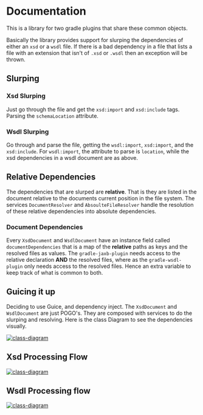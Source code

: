 Documentation
=============

This is a library for two gradle plugins that share these common
objects.

Basically the library provides support for slurping the dependencies
of either an `xsd` or a `wsdl` file.  If there is a bad dependency in
a file that lists a file with an extension that isn't of `.xsd` or
`.wsdl` then an exception will be thrown.

Slurping
--------

### Xsd Slurping
Just go through the file and get the `xsd:import` and `xsd:include`
tags.  Parsing the `schemaLocation` attribute.

### Wsdl Slurping
Go through and parse the file, getting the `wsdl:import`,
`xsd:import`, and the `xsd:include`.  For `wsdl:import`, the attribute
to parse is `location`, while the xsd dependencies in a wsdl document
are as above.

Relative Dependencies
---------------------

The dependencies that are slurped are **relative**.  That is they are
listed in the document relative to the documents current position in
the file system.  The services `DocumentResolver` and
`AbsoulteFileResolver` handle the resolution of these relative
dependencies into absolute dependencies.

### Document Dependencies
Every `XsdDocument` and `WsdlDocument` have an instance field called
`documentDependencies` that is a map of the **relative** paths as keys
and the resolved files as values. The `gradle-jaxb-plugin` needs
access to the relative declaration **AND** the resolved files, where
as the `gradle-wsdl-plugin` only needs access to the resolved files.
Hence an extra variable to keep track of what is common to both.

Guicing it up
-------------

Deciding to use Guice, and dependency inject.  The `XsdDocument` and
`WsdlDocument` are just POGO's.  They are composed with services to do
the slurping and resolving.  Here is the class Diagram to see the
dependencies visually.

[![class-diagram](./img/uml-class-diagram-small.jpg "uml class
diagram")](./img/uml-class-diagram.png)


Xsd Processing Flow
-------------------

[![class-diagram](./img/xsd-processing-small.jpg "xsd
processing")](./img/xsd-processing.png)


Wsdl Processing flow
--------------------

[![class-diagram](./img/wsdl-processing-small.jpg "wsdl
processing")](./img/wsdl-processing.png)

